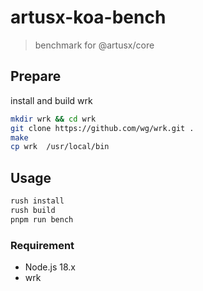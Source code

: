 # artusx-koa-bench

> benchmark for @artusx/core

## Prepare

install and build wrk

```bash
mkdir wrk && cd wrk
git clone https://github.com/wg/wrk.git .
make
cp wrk  /usr/local/bin
```

## Usage

```bash
rush install 
rush build 
pnpm run bench
```

### Requirement

- Node.js 18.x
- wrk
